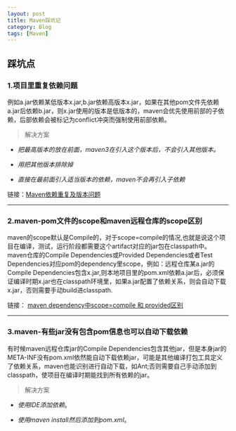 ```yaml
---
layout: post
title: Maven踩坑记
category: Blog
tags: [Maven]
---
```


## 踩坑点

### 1.项目里重复依赖问题

例如a.jar依赖某低版本x.jar,b.jar依赖高版本x.jar，如果在其他pom文件先依赖a.jar后依赖b.jar，则x.jar使用的版本是低版本的，maven会优先使用前部的子依赖，后部依赖会被标记为conflict冲突而强制使用前部依赖。

> 解决方案

- *把最高版本的放在前面，maven3在引入这个版本后，不会引入其他版本。*

- *用把其他版本排除掉*

- *直接在最前面引入适当版本的依赖，maven不会再引入子依赖*

链接：[Maven依赖重复及版本问题](https://blog.csdn.net/canyanruxue/article/details/81630751)

---

### 2.maven-pom文件的scope和maven远程仓库的scope区别

maven的scope默认是Compile的，对于scope=compile的情况,也就是说这个项目在编译，测试，运行阶段都需要这个artifact对应的jar包在classpath中。
maven仓库的Compile Dependencies或Provided Dependencies或者Test Dependencies对应pom的dependency里scope，例如：远程仓库某a.jar的Compile Dependencies包含x.jar,则本地项目里的pom.xml依赖a.jar后，必须保证编译时期x.jar也在classpath环境里，如果a.jar配置了依赖关系，则会自动下载x.jar，否则需要手动build进classpath.

链接： [maven dependency中scope=compile 和 provided区别](http://blog.51cto.com/supercharles888/981316)

---

### 3.maven-有些jar没有包含pom信息也可以自动下载依赖

有时候maven远程仓库jar的Compile Dependencies包含其他jar，但是本身jar的META-INF没有pom.xml依然能自动下载依赖jar，可能是其他编译打包工具定义了依赖关系，maven也能识别进行自动下载，如Ant;否则需要自己手动添加到classpath，使项目在编译时期能找到所有依赖的jar。

> 解决方案

- *使用IDE添加依赖*。

- *使用maven install然后添加到pom.xml*。
